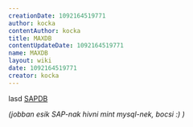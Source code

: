 ```yaml
---
creationDate: 1092164519771 
author: kocka 
contentAuthor: kocka 
title: MAXDB 
contentUpdateDate: 1092164519771 
name: MAXDB 
layout: wiki 
date: 1092164519771 
creator: kocka 
---
```

lasd [SAPDB](SAPDB.html)

_(jobban esik SAP-nak hivni mint mysql-nek, bocsi :) )_
